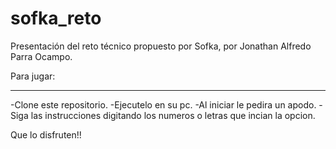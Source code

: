 # sofka_reto
Presentación del reto técnico propuesto por Sofka, por Jonathan Alfredo Parra Ocampo.

Para jugar:
________________________________________
-Clone este repositorio.
-Ejecutelo en su pc.
-Al iniciar le pedira un apodo.
-Siga las instrucciones digitando los numeros o letras que incian la opcion.

Que lo disfruten!!
